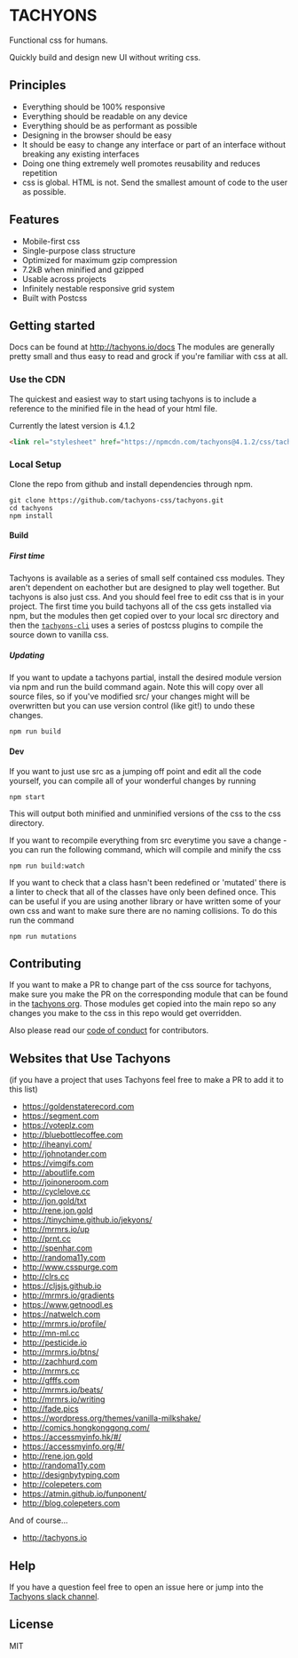 # TACHYONS

Functional css for humans.

Quickly build and design new UI without writing css.

## Principles

* Everything should be 100% responsive
* Everything should be readable on any device
* Everything should be as performant as possible
* Designing in the browser should be easy
* It should be easy to change any interface or part of an interface without breaking any existing interfaces
* Doing one thing extremely well promotes reusability and reduces repetition
* css is global. HTML is not. Send the smallest amount of code to the user as possible.

## Features

* Mobile-first css
* Single-purpose class structure
* Optimized for maximum gzip compression
* 7.2kB when minified and gzipped
* Usable across projects
* Infinitely nestable responsive grid system
* Built with Postcss

## Getting started

Docs can be found at http://tachyons.io/docs
The modules are generally pretty small and thus easy to read and grock if you're familiar with css at all.

### Use the CDN

The quickest and easiest way to start using tachyons is to include a reference
to the minified file in the head of your html file.

Currently the latest version is 4.1.2
```html
<link rel="stylesheet" href="https://npmcdn.com/tachyons@4.1.2/css/tachyons.min.css">
```

### Local Setup

Clone the repo from github and install dependencies through npm.

```
git clone https://github.com/tachyons-css/tachyons.git
cd tachyons
npm install
```

#### Build

##### First time

Tachyons is available as a series of small self contained css modules. They aren't dependent on eachother but
are designed to play well together. But tachyons is also just css. And you should feel free to edit css
that is in your project. The first time you build tachyons all of the css gets installed via npm, but the modules
then get copied over to your local src directory and then the [`tachyons-cli`](https://github.com/tachyons-css/tachyons-cli)
uses a series of postcss plugins to compile the source down to vanilla css.

##### Updating

If you want to update a tachyons partial, install the desired module version via npm and run the build command again. Note
this will copy over all source files, so if you've modified src/ your changes might will be overwritten but you can use version control (like git!) to undo these changes.

```npm run build```

#### Dev

If you want to just use src as a jumping off point and edit all the code yourself, you can compile all of your wonderful changes by running

```npm start```

This will output both minified and unminified versions of the css to the css directory.

If you want to recompile everything from src everytime you save a change - you can run the following command, which will compile and minify the css

```npm run build:watch```

If you want to check that a class hasn't been redefined or 'mutated' there is a linter to check that all of the classes have only been defined once. This can be useful if you are using another library or have written some of your own css and want to make sure there are no naming collisions. To do this run the command

```npm run mutations```

## Contributing

If you want to make a PR to change part of the css source for tachyons, make sure you make the PR on the corresponding module
that can be found in the [tachyons org](http://github.com/tachyons-css/). Those modules get copied into the main repo so
any changes you make to the css in this repo would get overridden.

Also please read our [code of conduct](https://github.com/tachyons-css/tachyons/blob/master/code-of-conduct.md) for contributors.

## Websites that Use Tachyons
(if you have a project that uses Tachyons feel free to make a PR to add it to this list)

* https://goldenstaterecord.com
* https://segment.com
* https://voteplz.com
* http://bluebottlecoffee.com
* http://iheanyi.com/
* http://johnotander.com
* https://vimgifs.com
* http://aboutlife.com
* http://joinoneroom.com
* http://cyclelove.cc
* http://jon.gold/txt
* http://rene.jon.gold
* https://tinychime.github.io/jekyons/
* http://mrmrs.io/up
* http://prnt.cc
* http://spenhar.com
* http://randoma11y.com
* http://www.csspurge.com
* http://clrs.cc
* https://cljsjs.github.io
* http://mrmrs.io/gradients
* https://www.getnoodl.es
* https://natwelch.com
* http://mrmrs.io/profile/
* http://mn-ml.cc
* http://pesticide.io
* http://mrmrs.io/btns/
* http://zachhurd.com
* http://mrmrs.cc
* http://gfffs.com
* http://mrmrs.io/beats/
* http://mrmrs.io/writing
* http://fade.pics
* https://wordpress.org/themes/vanilla-milkshake/
* http://comics.hongkonggong.com/
* https://accessmyinfo.hk/#/
* https://accessmyinfo.org/#/
* http://rene.jon.gold
* http://randoma11y.com
* http://designbytyping.com
* http://colepeters.com
* https://atmin.github.io/funponent/
* http://blog.colepeters.com

And of course...
* http://tachyons.io



## Help

If you have a question feel free to open an issue here or jump into the [Tachyons slack channel](http://tachyons-slack-invite.herokuapp.com).

## License

MIT
